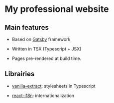 <!-- markdownlint-disable MD001 MD013 -->

# My professional website

## Main features

* Based on [Gatsby](https://www.gatsbyjs.com) framework

* Written in TSX (Typescript + JSX)

* Pages pre-rendered at build time.

## Librairies

* [vanilla-extract](https://vanilla-extract.style/): stylesheets in Typescript

* [react-i18n](https://react.i18next.com/): internationalization
